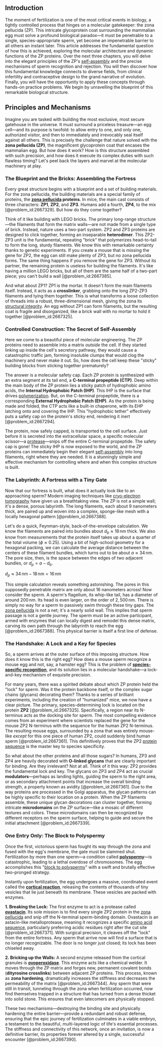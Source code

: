 ## Introduction
The moment of fertilization is one of the most critical events in biology, a tightly controlled process that hinges on a molecular gatekeeper: the zona pellucida (ZP). This intricate glycoprotein coat surrounding the mammalian egg must solve a profound biological paradox—it must be penetrable to a single, species-appropriate sperm, yet become an impenetrable barrier to all others an instant later. This article addresses the fundamental question of how this is achieved, exploring the molecular architecture and dynamic functions of the ZP proteins. Over the next three chapters, you will delve into the elegant principles of the ZP's [self-assembly](@article_id:142894) and the precise mechanisms of sperm recognition and rejection. You will then discover how this fundamental knowledge connects to diverse fields, from clinical infertility and contraceptive design to the grand narrative of evolution. Finally, you will have the opportunity to apply these concepts through hands-on practice problems. We begin by unravelling the blueprint of this remarkable biological structure.

## Principles and Mechanisms

Imagine you are tasked with building the most exclusive, most secure gatehouse in the universe. It must surround a priceless treasure—an egg cell—and its purpose is twofold: to allow entry to one, and only one, authorized visitor, and then to immediately and irrevocably seal itself against all others. This is precisely the challenge that nature solved with the **zona pellucida (ZP)**, the magnificent glycoprotein coat that encases the mammalian egg. But how does it work? How is this structure assembled with such precision, and how does it execute its complex duties with such flawless timing? Let's peel back the layers and marvel at the molecular machinery at play.

### The Blueprint and the Bricks: Assembling the Fortress

Every great structure begins with a blueprint and a set of building materials. For the zona pellucida, the building materials are a special family of proteins, the **[zona pellucida](@article_id:148413) proteins**. In mice, the main cast consists of three characters: **ZP1**, **ZP2**, and **ZP3**. Humans add a fourth, **ZP4**, to the mix [@problem_id:2667329]. But how do they come together?

Think of it like building with LEGO bricks. The primary long-range structure—the filaments that form the matrix walls—are not made from a single type of brick. Instead, nature uses a two-part system. ZP2 and ZP3 proteins are designed to click together, forming an inseparable **heterodimer**. This ZP2-ZP3 unit is the fundamental, repeating "brick" that polymerizes head-to-tail to form the long, sturdy filaments. We know this with remarkable certainty thanks to genetic experiments. If you create a mouse that is missing the gene for ZP2, the egg can still make plenty of ZP3, but no zona pellucida forms. The same thing happens if you remove the gene for ZP3. Without its partner, the remaining protein is useless for building the filaments. It's like having a million LEGO bricks, but all of them are the same half of a two-part piece; you can't build a wall [@problem_id:2667385].

And what about ZP1? ZP1 is the mortar. It doesn't form the main filaments itself. Instead, it acts as a **crosslinker**, grabbing onto the long ZP2-ZP3 filaments and tying them together. This is what transforms a loose collection of threads into a robust, three-dimensional mesh, giving the zona its [structural integrity](@article_id:164825). An egg without ZP1 can form filaments, but the resulting coat is fragile and disorganized, like a brick wall with no mortar to hold it together [@problem_id:2667325].

### Controlled Construction: The Secret of Self-Assembly

Here we come to a beautiful piece of molecular engineering. The ZP proteins need to assemble into a matrix *outside* the cell. If they started linking up inside the cell's secretory pathway, they would cause a catastrophic traffic jam, forming insoluble clumps that would clog the machinery and never make it out. So, how does the cell keep these "sticky" building blocks from sticking together prematurely?

The answer is a molecular safety cap. Each ZP protein is synthesized with an extra segment at its tail end, a **C-terminal propeptide (CTP)**. Deep within the main body of the ZP protein lies a sticky patch of hydrophobic amino acids, the **Internal Hydrophobic Patch (IHP)**. This IHP is the surface that drives [polymerization](@article_id:159796). But, on the C-terminal propeptide, there is a corresponding **External Hydrophobic Patch (EHP)**. As the protein is being made and folded, the CTP acts like a built-in chaperone, with its EHP latching onto and covering the IHP. This "hydrophobic tether" effectively puts a safety cap on the protein's sticky end, rendering it inert [@problem_id:2667294].

The protein, now safely capped, is transported to the cell surface. Just before it is secreted into the extracellular space, a specific molecular scissor—a [protease](@article_id:204152)—snips off the entire C-terminal propeptide. The safety cap is gone! The sticky IHP is now exposed to the world, and the ZP proteins can immediately begin their elegant [self-assembly](@article_id:142894) into long filaments, right where they are needed. It is a stunningly simple and effective mechanism for controlling where and when this complex structure is built.

### The Labyrinth: A Fortress with a Tiny Gate

Now that our fortress is built, what does it actually look like to an approaching sperm? Modern imaging techniques like [cryo-electron tomography](@article_id:153559) have given us a breathtaking view. The ZP is not a simple wall; it's a dense, porous labyrinth. The long filaments, each about $9$ nanometers thick, are paired up and woven into a complex, sponge-like mesh with a locally hexagonal pattern [@problem_id:2667388].

Let's do a quick, Feynman-style,
back-of-the-envelope calculation. We know the filaments are paired into bundles about $d_b \approx 18\,\mathrm{nm}$ thick. We also know from measurements that the protein itself takes up about a quarter of the total volume ($\phi \approx 0.25$). Using a bit of high-school geometry for a hexagonal packing, we can calculate the average distance between the centers of these filament bundles, which turns out to be about $a \approx 34\,\mathrm{nm}$. The pore size, then, is the space between the edges of two adjacent bundles, or $d_p = a - d_b$.

$d_p \approx 34\,\mathrm{nm} - 18\,\mathrm{nm} = 16\,\mathrm{nm}$

This simple calculation reveals something astonishing. The pores in this supposedly penetrable matrix are only about 16 nanometers across! Now consider the sperm. A sperm's flagellum, its whip-like tail, has a diameter of around $200\,\mathrm{nm}$. Its head is even larger, on the order of $2,500\,\mathrm{nm}$. There is simply no way for a sperm to passively swim through these tiny gaps. The [zona pellucida](@article_id:148413) is not a net; it's a nearly solid wall. This implies that sperm passage is not a gentle journey. The sperm must be an active participant, armed with enzymes that can locally digest and remodel this dense matrix, carving its own path through the labyrinth to reach the egg [@problem_id:2667388]. This physical barrier is itself a first line of defense.

### The Handshake: A Lock and a Key for Species

So, a sperm arrives at the outer surface of this imposing structure. How does it know this is the right egg? How does a mouse sperm recognize a mouse egg and not, say, a hamster egg? This is the problem of **[species-specific recognition](@article_id:192795)**, and its solution lies in a molecular handshake—a lock-and-key mechanism of exquisite precision.

For many years, there was a spirited debate about which ZP protein held the "lock" for sperm. Was it the protein backbone itself, or the complex sugar chains (glycans) decorating them? Thanks to a series of brilliant experiments, including the creation of "humanized" mice, we now have a clear picture. The primary, species-determining lock is located on the protein **ZP2** [@problem_id:2667325]. Specifically, a region near its N-terminus acts as the docking site for sperm. The most compelling evidence comes from an experiment where scientists replaced the gene for the mouse ZP2 N-terminus with the sequence for the human ZP2 N-terminus. The resulting mouse eggs, surrounded by a zona that was entirely mouse-like *except* for this one piece of human ZP2, could suddenly bind human sperm [@problem_id:2667361]. This definitively proves that the ZP2 [protein sequence](@article_id:184500) is the master key to species specificity.

So what about the other proteins and all those sugars? In humans, ZP3 and ZP4 are heavily decorated with **O-linked glycans** that are clearly important for binding. Are they irrelevant? Not at all. Think of it this way: ZP2 provides the fundamental lock and key. The glycans on ZP3 and ZP4 act as crucial **modulators**—perhaps as landing lights, guiding the sperm to the right area, or as secondary attachment points that increase the overall binding strength, a property known as avidity [@problem_id:2667361]. Due to the way proteins are processed in the Golgi apparatus, the glycan patterns can be highly specific to their location on a protein. When the ZP filaments assemble, these unique glycan decorations can cluster together, forming intricate **microdomains** on the ZP surface—like a mosaic of different textures and colors. These microdomains can then be recognized by different receptors on the sperm surface, helping to guide and secure the initial attachment [@problem_id:2667339].

### One Entry Only: The Block to Polyspermy

Once the first, victorious sperm has fought its way through the zona and fused with the egg's membrane, the gate must be slammed shut. Fertilization by more than one sperm—a condition called **[polyspermy](@article_id:144960)**—is catastrophic, leading to a lethal overdose of chromosomes. The egg accomplishes this "[block to polyspermy](@article_id:155399)" with a swift and brutally effective two-pronged strategy.

Instantly upon fertilization, the egg undergoes a massive, coordinated event called the **[cortical reaction](@article_id:260407)**, releasing the contents of thousands of tiny vesicles that lie just beneath its membrane. These vesicles are packed with enzymes.

**1. Breaking the Lock:** The first enzyme to act is a protease called **[ovastacin](@article_id:189173)**. Its sole mission is to find every single ZP2 protein in the [zona pellucida](@article_id:148413) and snip off the N-terminal sperm-binding domain. Ovastacin is an astacin-like metalloprotease, meaning it recognizes a specific [amino acid sequence](@article_id:163261), particularly preferring acidic residues right after the cut site [@problem_id:2667371]. With surgical precision, it cleaves off the "lock" from the entire fortress. Any sperm that arrive now will find a surface that is no longer recognizable. The door is no longer just closed; its lock has been chiseled away.

**2. Bricking up the Walls:** A second enzyme released from the cortical granules is **[ovoperoxidase](@article_id:276043)**. This enzyme acts like a chemical welder. It moves through the ZP matrix and forges new, permanent covalent bonds (**dityrosine crosslinks**) between adjacent ZP proteins. This process, known as **zona hardening**, dramatically increases the stiffness and decreases the permeability of the matrix [@problem_id:2667344]. Any sperm that were still in transit, tunneling through the zona when fertilization occurred, now find themselves trapped in a structure that has turned from a dense thicket into solid stone. This ensures that even latecomers are physically stopped.

These two mechanisms—destroying the binding site and physically hardening the entire barrier—provide a redundant and robust defense, ensuring that the epic journey of fertilization culminates in a viable embryo, a testament to the beautiful, multi-layered logic of life's essential processes. The stiffness and connectivity of this network, once an invitation, is now a definitive barrier, its properties forever altered by a single, successful encounter [@problem_id:2667390].